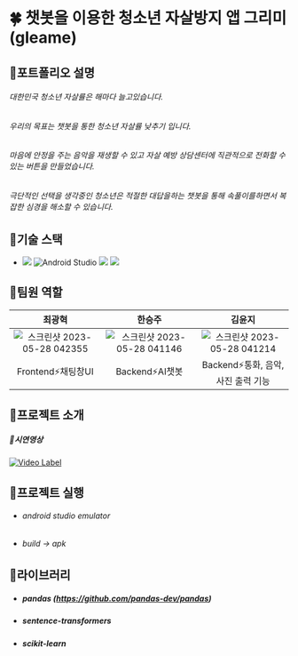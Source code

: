 # 🍀 챗봇을 이용한 청소년 자살방지 앱 그리미(gleame)

## 📌포트폴리오 설명
###### 대한민국 청소년 자살률은 해마다 늘고있습니다. 
###### 우리의 목표는 챗봇을 통한 청소년 자살률 낮추기 입니다.
###### 마음에 안정을 주는 음악을 재생할 수 있고 자살 예방 상담센터에 직관적으로 전화할 수 있는 버튼을 만들었습니다.
###### 극단적인 선택을 생각중인 청소년은 적절한 대답을하는 챗봇을 통해 속풀이를하면서 복잡한 심경을 해소할 수 있습니다.

## 📝기술 스택

* <img src="https://img.shields.io/badge/java-007396?style=for-the-badge&logo=java&logoColor=white">  ![Android Studio](https://img.shields.io/badge/Android%20Studio-3DDC84.svg?&style=for-the-badge&logo=Android%20Studio&logoColor=white) <img src="https://img.shields.io/badge/python-3776AB?style=for-the-badge&logo=python&logoColor=white"> <img src="https://img.shields.io/badge/flask-000000?style=for-the-badge&logo=flask&logoColor=white">

## 📝팀원 역할
|최광혁|한승주|김윤지|
|:---:|:---:|:---:|
|![스크린샷 2023-05-28 042355](https://github.com/806hyogi/Nutritional_management_app/assets/101712060/4ad8613a-9008-4817-8269-6b8842e61c02)|![스크린샷 2023-05-28 041146](https://github.com/806hyogi/Nutritional_management_app/assets/101712060/caf89eaa-69f9-420e-b9b0-4f85953da2ec)|![스크린샷 2023-05-28 041214](https://github.com/806hyogi/Nutritional_management_app/assets/101712060/cf3787ca-c49e-461a-8b84-0b86d1bde368)
|Frontend⚡채팅창UI|Backend⚡AI챗봇|Backend⚡통화, 음악, 사진 출력 기능|

## 📝프로젝트 소개
##### 📌시연영상
[![Video Label](http://img.youtube.com/vi/NzJUPuY-FAo/0.jpg)](https://youtu.be/NzJUPuY-FAo)
    
## 📝프로젝트 실행
* ###### android studio emulator
* ###### build → apk
## 📝라이브러리
* ##### pandas (https://github.com/pandas-dev/pandas)
* ##### sentence-transformers
* ##### scikit-learn

